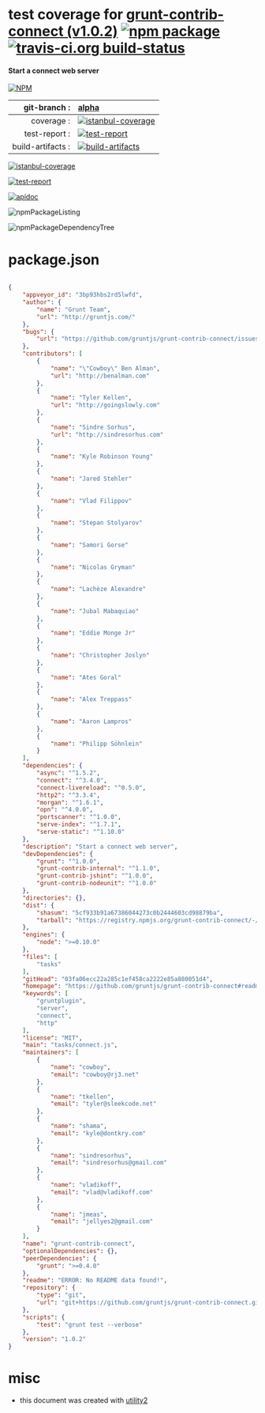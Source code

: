 # test coverage for  [grunt-contrib-connect (v1.0.2)](https://github.com/gruntjs/grunt-contrib-connect#readme)  [![npm package](https://img.shields.io/npm/v/npmtest-grunt-contrib-connect.svg?style=flat-square)](https://www.npmjs.org/package/npmtest-grunt-contrib-connect) [![travis-ci.org build-status](https://api.travis-ci.org/npmtest/node-npmtest-grunt-contrib-connect.svg)](https://travis-ci.org/npmtest/node-npmtest-grunt-contrib-connect)
#### Start a connect web server

[![NPM](https://nodei.co/npm/grunt-contrib-connect.png?downloads=true)](https://www.npmjs.com/package/grunt-contrib-connect)

| git-branch : | [alpha](https://github.com/npmtest/node-npmtest-grunt-contrib-connect/tree/alpha)|
|--:|:--|
| coverage : | [![istanbul-coverage](https://npmtest.github.io/node-npmtest-grunt-contrib-connect/build/coverage.badge.svg)](https://npmtest.github.io/node-npmtest-grunt-contrib-connect/build/coverage.html/index.html)|
| test-report : | [![test-report](https://npmtest.github.io/node-npmtest-grunt-contrib-connect/build/test-report.badge.svg)](https://npmtest.github.io/node-npmtest-grunt-contrib-connect/build/test-report.html)|
| build-artifacts : | [![build-artifacts](https://npmtest.github.io/node-npmtest-grunt-contrib-connect/glyphicons_144_folder_open.png)](https://github.com/npmtest/node-npmtest-grunt-contrib-connect/tree/gh-pages/build)|

[![istanbul-coverage](https://npmtest.github.io/node-npmtest-grunt-contrib-connect/build/screenCapture.buildCustomOrg.browser.coverage.html.png)](https://npmtest.github.io/node-npmtest-grunt-contrib-connect/build/coverage.html/index.html)

[![test-report](https://npmtest.github.io/node-npmtest-grunt-contrib-connect/build/screenCapture.buildCustomOrg.browser.%252Fhome%252Ftravis%252Fbuild%252Fnpmtest%252Fnode-npmtest-grunt-contrib-connect%252Ftmp%252Fbuild%252Ftest-report.html.png)](https://npmtest.github.io/node-npmtest-grunt-contrib-connect/build/test-report.html)

[![apidoc](https://npmdoc.github.io/node-npmdoc-grunt-contrib-connect/build/screenCapture.buildApidoc.browser.%252Fhome%252Ftravis%252Fbuild%252Fnpmdoc%252Fnode-npmdoc-grunt-contrib-connect%252Ftmp%252Fbuild%252Fapidoc.html.png)](https://npmdoc.github.io/node-npmdoc-grunt-contrib-connect/build/apidoc.html)

![npmPackageListing](https://npmtest.github.io/node-npmtest-grunt-contrib-connect/build/screenCapture.npmPackageListing.svg)

![npmPackageDependencyTree](https://npmtest.github.io/node-npmtest-grunt-contrib-connect/build/screenCapture.npmPackageDependencyTree.svg)



# package.json

```json

{
    "appveyor_id": "3bp93hbs2rd5lwfd",
    "author": {
        "name": "Grunt Team",
        "url": "http://gruntjs.com/"
    },
    "bugs": {
        "url": "https://github.com/gruntjs/grunt-contrib-connect/issues"
    },
    "contributors": [
        {
            "name": "\"Cowboy\" Ben Alman",
            "url": "http://benalman.com"
        },
        {
            "name": "Tyler Kellen",
            "url": "http://goingslowly.com"
        },
        {
            "name": "Sindre Sorhus",
            "url": "http://sindresorhus.com"
        },
        {
            "name": "Kyle Robinson Young"
        },
        {
            "name": "Jared Stehler"
        },
        {
            "name": "Vlad Filippov"
        },
        {
            "name": "Stepan Stolyarov"
        },
        {
            "name": "Samori Gorse"
        },
        {
            "name": "Nicolas Gryman"
        },
        {
            "name": "Lachèze Alexandre"
        },
        {
            "name": "Jubal Mabaquiao"
        },
        {
            "name": "Eddie Monge Jr"
        },
        {
            "name": "Christopher Joslyn"
        },
        {
            "name": "Ates Goral"
        },
        {
            "name": "Alex Treppass"
        },
        {
            "name": "Aaron Lampros"
        },
        {
            "name": "Philipp Söhnlein"
        }
    ],
    "dependencies": {
        "async": "^1.5.2",
        "connect": "^3.4.0",
        "connect-livereload": "^0.5.0",
        "http2": "^3.3.4",
        "morgan": "^1.6.1",
        "opn": "^4.0.0",
        "portscanner": "^1.0.0",
        "serve-index": "^1.7.1",
        "serve-static": "^1.10.0"
    },
    "description": "Start a connect web server",
    "devDependencies": {
        "grunt": "^1.0.0",
        "grunt-contrib-internal": "^1.1.0",
        "grunt-contrib-jshint": "^1.0.0",
        "grunt-contrib-nodeunit": "^1.0.0"
    },
    "directories": {},
    "dist": {
        "shasum": "5cf933b91a67386044273c0b2444603cd98879ba",
        "tarball": "https://registry.npmjs.org/grunt-contrib-connect/-/grunt-contrib-connect-1.0.2.tgz"
    },
    "engines": {
        "node": ">=0.10.0"
    },
    "files": [
        "tasks"
    ],
    "gitHead": "03fa06ecc22a285c1ef458ca2222e85a880051d4",
    "homepage": "https://github.com/gruntjs/grunt-contrib-connect#readme",
    "keywords": [
        "gruntplugin",
        "server",
        "connect",
        "http"
    ],
    "license": "MIT",
    "main": "tasks/connect.js",
    "maintainers": [
        {
            "name": "cowboy",
            "email": "cowboy@rj3.net"
        },
        {
            "name": "tkellen",
            "email": "tyler@sleekcode.net"
        },
        {
            "name": "shama",
            "email": "kyle@dontkry.com"
        },
        {
            "name": "sindresorhus",
            "email": "sindresorhus@gmail.com"
        },
        {
            "name": "vladikoff",
            "email": "vlad@vladikoff.com"
        },
        {
            "name": "jmeas",
            "email": "jellyes2@gmail.com"
        }
    ],
    "name": "grunt-contrib-connect",
    "optionalDependencies": {},
    "peerDependencies": {
        "grunt": ">=0.4.0"
    },
    "readme": "ERROR: No README data found!",
    "repository": {
        "type": "git",
        "url": "git+https://github.com/gruntjs/grunt-contrib-connect.git"
    },
    "scripts": {
        "test": "grunt test --verbose"
    },
    "version": "1.0.2"
}
```



# misc
- this document was created with [utility2](https://github.com/kaizhu256/node-utility2)
